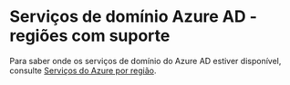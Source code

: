<properties
    pageTitle="Azure domínio serviços do Active Directory: Suporte para regiões | Microsoft Azure"
    description="Suporte para regiões Azure para serviços de domínio do Azure AD"
    services="active-directory-ds"
    documentationCenter=""
    authors="mahesh-unnikrishnan"
    manager="stevenpo"
    editor="curtand"/>

<tags
    ms.service="active-directory-ds"
    ms.workload="identity"
    ms.tgt_pltfrm="na"
    ms.devlang="na"
    ms.topic="article"
    ms.date="09/21/2016"
    ms.author="maheshu"/>

# <a name="azure-ad-domain-services---supported-regions"></a>Serviços de domínio Azure AD - regiões com suporte

Para saber onde os serviços de domínio do Azure AD estiver disponível, consulte [Serviços do Azure por região](https://azure.microsoft.com/regions/#services/).
